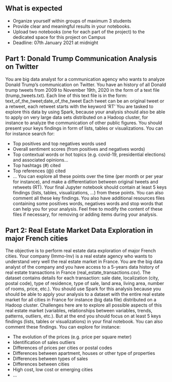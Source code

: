 ## What is expected
- Organize yourself within groups of maximum 3 students
- Provide clear and meaningful results in your notebooks.
- Upload two notebooks (one for each part of the project) to the
dedicated space for this project on Campus
- Deadline: 07th January 2021 at midnight   


## Part 1: Donald Trump Communication Analysis on Twitter
You are big data analyst for a communication agency who wants to analyze
Donald Trump’s communication on Twitter.
You have an history of all Donald trump tweets from 2009 to November 19th,
2020 in the form of a text file (trump_tweets.txt).
Each line of this text file is in the form: text_of_the_tweet;date_of_the_tweet
Each tweet can be an original tweet or a retweet, each retweet starts with the
keyword ‘RT’
You are tasked to explore this data by using Spark, because your analysis should
also be able to apply on very large data sets distributed on a Hadoop cluster, for
instance to analyze the communication of other public figures.
You should present your keys findings in form of lists, tables or visualizations.
You can for instance search for:
- Top positives and top negatives words used
- Overall sentiment scores (from positives and negatives words)
- Top contextual words or hot topics (e.g. covid-19, presidential elections)
and associated opinions…
- Top hashtags (#) cited
- Top references (@) cited
- …
You can explore all these points over the time (per month or per year for
instance), and make a differentiation between original tweets and retweets (RT).
Your final Jupyter notebook should contain at least 5 keys findings (lists, tables,
visualizations, …) from these points. You can also comment all these key findings.
You also have additional resources files containing some positives words,
negatives words and stop words that can help you for your analysis. Feel free to
modify the content of these files if necessary, for removing or adding items
during your analysis.


## Part 2: Real Estate Market Data Exploration in major French cities
The objective is to perform real estate data exploration of major French cities.
Your company (Immo-Inv) is a real estate agency who wants to understand very
well the real estate market in France.
You are the big data analyst of the company and you have access to a 5-years
data history of real estate transactions in France (real_estate_transactions.csv).
The dataset contains details for each transaction: sale date, localization (city,
postal code), type of residence, type of sale, land area, living area, number of
rooms, price, etc.).
You should use Spark for this analysis because you should be able to apply your
analysis to a dataset with the entire real estate market for all cities in France for
instance (big data file) distributed on a Hadoop cluster.
Challenges here are to explore all possible aspects of this real estate market
(variables, relationships between variables, trends, patterns, outliers, etc.). But
at the end you should focus on at least 5 keys findings (lists, tables or
visualizations) in your final notebook. You can also comment these findings. You
can explore for instance:
- The evolution of the prices (e.g. price per square meter)
- Identification of sales outliers
- Differences of prices per cities or postal codes
- Differences between apartment, houses or other type of properties
- Differences between types of sales
- Differences between cities
- High cost, low cost or emerging cities
- …
